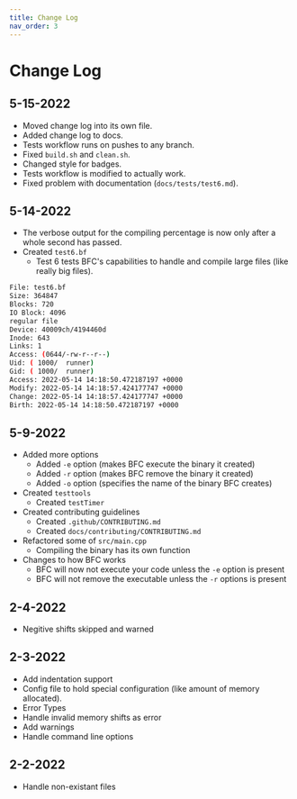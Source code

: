 ```yaml
---
title: Change Log
nav_order: 3
---
```

# Change Log

## 5-15-2022
- Moved change log into its own file.
- Added change log to docs.
- Tests workflow runs on pushes to any branch.
- Fixed `build.sh` and `clean.sh`.
- Changed style for badges.
- Tests workflow is modified to actually work.
- Fixed problem with documentation (`docs/tests/test6.md`).

## 5-14-2022
- The verbose output for the compiling percentage is now only after a whole second has passed.
- Created `test6.bf`
	- Test 6 tests BFC's capabilities to handle and compile large files (like really big files).
```bash
File: test6.bf
Size: 364847
Blocks: 720
IO Block: 4096
regular file
Device: 40009ch/4194460d
Inode: 643
Links: 1
Access: (0644/-rw-r--r--)
Uid: ( 1000/  runner)
Gid: ( 1000/  runner)
Access: 2022-05-14 14:18:50.472187197 +0000
Modify: 2022-05-14 14:18:57.424177747 +0000
Change: 2022-05-14 14:18:57.424177747 +0000
Birth: 2022-05-14 14:18:50.472187197 +0000
```

## 5-9-2022
- Added more options
  - Added `-e` option (makes BFC execute the binary it created)
  - Added `-r` option (makes BFC remove the binary it created)
  - Added `-o` option (specifies the name of the binary BFC creates)
- Created `testtools`
  - Created `testTimer`
- Created contributing guidelines
  - Created `.github/CONTRIBUTING.md`
  - Created `docs/contributing/CONTRIBUTING.md`
- Refactored some of `src/main.cpp`
	- Compiling the binary has its own function
- Changes to how BFC works
	- BFC will now not execute your code unless the `-e` option is present
  - BFC will not remove the executable unless the `-r` options is present

## 2-4-2022
- Negitive shifts skipped and warned

## 2-3-2022
- Add indentation support
- Config file to hold special configuration (like amount of memory allocated).
- Error Types
- Handle invalid memory shifts as error
- Add warnings
- Handle command line options

## 2-2-2022
- Handle non-existant files